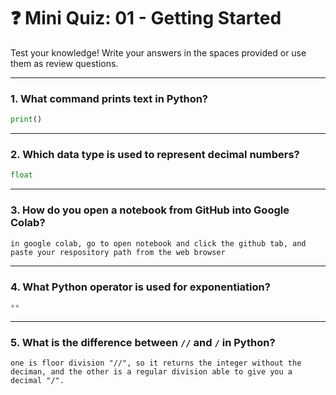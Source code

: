 # ❓ Mini Quiz: 01 - Getting Started

Test your knowledge! Write your answers in the spaces provided or use them as review questions.

---

### 1. What command prints text in Python?
```python
print()
```

---

### 2. Which data type is used to represent decimal numbers?
```python
float
```

---

### 3. How do you open a notebook from GitHub into Google Colab?
```text
in google colab, go to open notebook and click the github tab, and paste your respository path from the web browser
```

---

### 4. What Python operator is used for exponentiation?
```python
**
```

---

### 5. What is the difference between `//` and `/` in Python?
```text
one is floor division "//", so it returns the integer without the deciman, and the other is a regular division able to give you a decimal "/".
```
